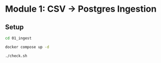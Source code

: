 # Module 1: CSV -> Postgres Ingestion 


## Setup 

```bash
cd 01_ingest

docker compose up -d 

./check.sh

```